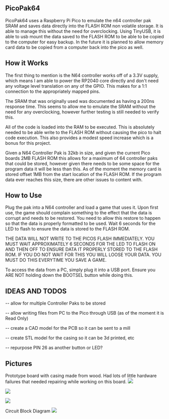 ## PicoPak64

PicoPak64 uses a Raspberry Pi Pico to emulate the n64 controller pak SRAM and saves data directly into the FLASH ROM non volatile storage. It is able to manage this without the need for overclocking. Using TinyUSB, it is able to usb mount the data saved to the FLASH ROM to be able to be copied to the computer for easy backup. In the future it is planned to allow memory card data to be copied from a computer back into the pico as well.

## How it Works

The first thing to mention is the N64 controller works off of a 3.3V supply, which means I am able to power the RP2040 core directly and don't need any voltage level translation on any of the GPIO. This makes for a 1:1 connection to the appropriately mapped pins.

The SRAM that was originally used was documented as having a 200ns response time. This seems to allow me to emulate the SRAM without the need for any overclocking, however further testing is still needed to verify this.

All of the code is loaded into the RAM to be executed. This is absolutely needed to be able write to the FLASH ROM without causing the pico to halt code execution. This also provides a modest speed increase which is a bonus for this project.

Given a N64 Controller Pak is 32kb in size, and given the current Pico boards 2MB FLASH ROM this allows for a maximum of 64 controller paks that could be stored, however given there needs to be some space for the program data it will be less than this. As of the moment the memory card is stored offset 1MB from the start location of the FLASH ROM. If the program data ever reaches this size, there are other issues to content with.

## How to Use

Plug the pak into a N64 controller and load a game that uses it. Upon first use, the game should complain something to the effect that the data is corrupt and needs to be restored. You need to allow this restore to happen so that the data is properly formatted to be used. Wait 6 seconds for the LED to flash to ensure the data is stored to the FLASH ROM.

THE DATA WILL NOT WRITE TO THE PICOS FLASH IMMEDIATELY. YOU MUST WAIT APPROXIMATELY 6 SECONDS FOR THE LED TO FLASH ON AND THEN OFF TO ENSURE DATA IT PROPERLY STORED TO THE FLASH ROM. IF YOU DO NOT WAIT FOR THIS YOU WILL LOOSE YOUR DATA. YOU MUST DO THIS EVERYTIME YOU SAVE A GAME.

To access the data from a PC, simply plug it into a USB port. Ensure you ARE NOT holding down the BOOTSEL button while doing this.

## IDEAS AND TODOS

-- allow for multiple Controller Paks to be stored

-- allow writing files from PC to the Pico through USB (as of the moment it is Read Only)

-- create a CAD model for the PCB so it can be sent to a mill

-- create STL model for the casing so it can be 3d printed, etc

-- repurpose PIN 26 as another button or LED? 


## Pictures

Prototype board with casing made from wood. Had lots of little hardware failures that needed repairing while working on this board.
![](https://raw.githubusercontent.com/Nedemai/PicoPak64/main/Images/IMG_0149.JPG)

![](https://raw.githubusercontent.com/Nedemai/PicoPak64/main/Images/IMG_0150.JPG)

![](https://raw.githubusercontent.com/Nedemai/PicoPak64/main/Images/IMG_0151.JPG)

Circuit Block Diagram
![](https://raw.githubusercontent.com/Nedemai/PicoPak64/main/Images/PicoPak64_block_diagram.png)